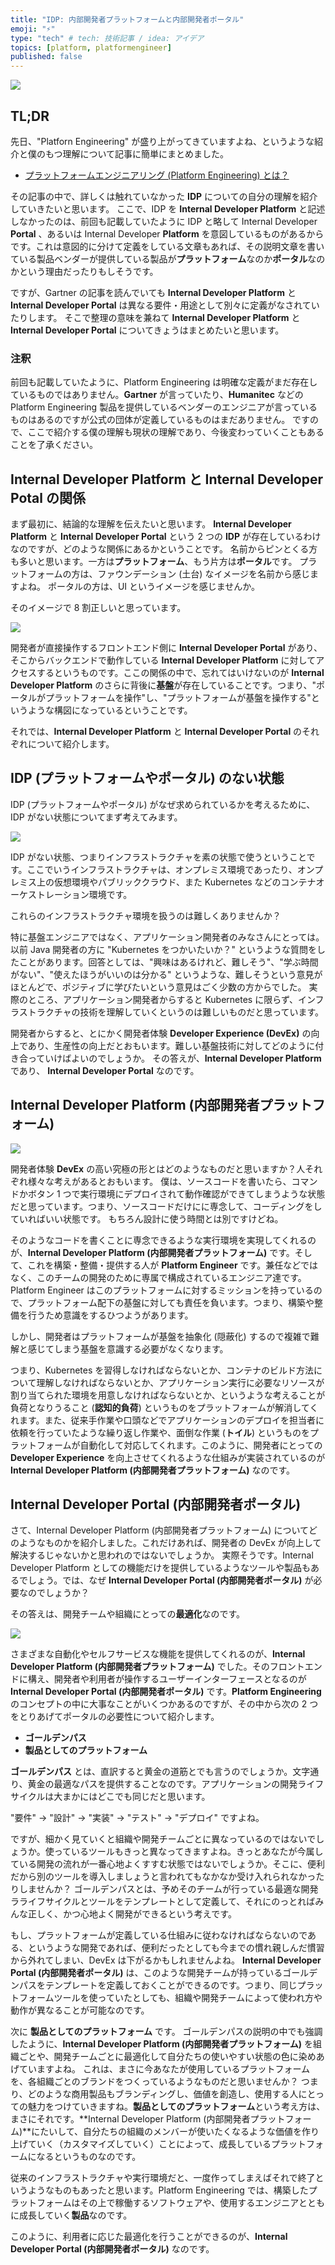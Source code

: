 ```yaml
---
title: "IDP: 内部開発者プラットフォームと内部開発者ポータル"
emoji: "⚡"
type: "tech" # tech: 技術記事 / idea: アイデア
topics: [platform, platformengineer]
published: false
---
```

![](https://storage.googleapis.com/zenn-user-upload/10dc59576b4e-20230209.png)

## TL;DR

先日、"Platforn Engineering" が盛り上がってきていますよね、というような紹介と僕のもつ理解について記事に簡単にまとめました。

- [プラットフォームエンジニアリング (Platform Engineering) とは？](https://zenn.dev/shinyay/articles/what-is-platform-engineering)

その記事の中で、詳しくは触れていなかった **IDP** についての自分の理解を紹介していきたいと思います。
ここで、IDP を **Internal Developer Platform** と記述しなかったのは、前回も記載していたように IDP と略して Internal Developer **Portal** 、あるいは Internal Developer **Platform** を意図しているものがあるからです。これは意図的に分けて定義をしている文章もあれば、その説明文章を書いている製品ベンダーが提供している製品が**プラットフォーム**なのか**ポータル**なのかという理由だったりもしそうです。

ですが、Gartner の記事を読んでいても **Internal Developer Platform** と **Internal Developer Portal** は異なる要件・用途として別々に定義がなされていたりします。
そこで整理の意味を兼ねて **Internal Developer Platform** と **Internal Developer Portal** についてきょうはまとめたいと思います。

### 注釈

前回も記載していたように、Platform Engineering は明確な定義がまだ存在しているものではありません。**Gartner** が言っていたり、**Humanitec** などの Platform Engineering 製品を提供しているベンダーのエンジニアが言っているものはあるのですが公式の団体が定義しているものはまだありません。
ですので、ここで紹介する僕の理解も現状の理解であり、今後変わっていくこともあることを了承ください。

## Internal Developer Platform と Internal Developer Potal の関係

まず最初に、結論的な理解を伝えたいと思います。
**Internal Developer Platform** と **Internal Developer Portal** という 2 つの **IDP** が存在しているわけなのですが、どのような関係にあるかということです。
名前からピンとくる方も多いと思います。一方は**プラットフォーム**、もう片方は**ポータル**です。
プラットフォームの方は、ファウンデーション (土台) なイメージを名前から感じますよね。
ポータルの方は、UI というイメージを感じませんか。

そのイメージで 8 割正しいと思っています。

![](https://storage.googleapis.com/zenn-user-upload/861c02c171a9-20230220.png)

開発者が直接操作するフロントエンド側に **Internal Developer Portal** があり、そこからバックエンドで動作している **Internal Developer Platform** に対してアクセスするというものです。ここの関係の中で、忘れてはいけないのが **Internal Developer Platform** のさらに背後に**基盤**が存在していることです。つまり、"ポータルがプラットフォームを操作"し、"プラットフォームが基盤を操作する"というような構図になっているということです。

それでは、**Internal Developer Platform** と **Internal Developer Portal** のそれぞれについて紹介します。

## IDP (プラットフォームやポータル) のない状態

IDP (プラットフォームやポータル) がなぜ求められているかを考えるために、IDP がない状態についてまず考えてみます。

![](https://storage.googleapis.com/zenn-user-upload/2cfdc83c9fdc-20230220.png)

IDP がない状態、つまりインフラストラクチャを素の状態で使うということです。ここでいうインフラストラクチャは、オンプレミス環境であったり、オンプレミス上の仮想環境やパブリッククラウド、また Kubernetes などのコンテナオーケストレーション環境です。

これらのインフラストラクチャ環境を扱うのは難しくありませんか？

特に基盤エンジニアではなく、アプリケーション開発者のみなさんにとっては。以前 Java 開発者の方に "Kubernetes をつかいたいか？" というような質問をしたことがあります。回答としては、"興味はあるけれど、難しそう"、"学ぶ時間がない"、"使えたほうがいいのは分かる" というような、難しそうという意見がほとんどで、ポジティブに学びたいという意見はごく少数の方からでした。
実際のところ、アプリケーション開発者からすると Kubernetes に限らず、インフラストラクチャの技術を理解していくというのは難しいものだと思っています。

開発者からすると、とにかく開発者体験 **Developer Experience (DevEx)** の向上であり、生産性の向上だとおもいます。難しい基盤技術に対してどのように付き合っていけばよいのでしょうか。
その答えが、**Internal Developer Platform** であり、 **Internal Developer Portal** なのです。

## Internal Developer Platform (内部開発者プラットフォーム)

![](https://storage.googleapis.com/zenn-user-upload/75c94f2416c6-20230220.png)

開発者体験 **DevEx** の高い究極の形とはどのようなものだと思いますか？人それぞれ様々な考えがあるとおもいます。
僕は、ソースコードを書いたら、コマンドかボタン 1 つで実行環境にデプロイされて動作確認ができてしまうような状態だと思っています。つまり、ソースコードだけにに専念して、コーディングをしていればいい状態です。
もちろん設計に使う時間とは別ですけどね。

そのようなコードを書くことに専念できるような実行環境を実現してくれるのが、**Internal Developer Platform (内部開発者プラットフォーム)** です。そして、これを構築・整備・提供する人が **Platform Engineer** です。兼任などではなく、このチームの開発のために専属で構成されているエンジニア達です。Platform Engineer はこのプラットフォームに対するミッションを持っているので、プラットフォーム配下の基盤に対しても責任を負います。つまり、構築や整備を行うため意識をするひつようがあります。

しかし、開発者はプラットフォームが基盤を抽象化 (隠蔽化) するので複雑で難解と感じてしまう基盤を意識する必要がなくなります。

つまり、Kubernetes を習得しなければならないとか、コンテナのビルド方法について理解しなければならないとか、アプリケーション実行に必要なリソースが割り当てられた環境を用意しなければならないとか、というような考えることが負荷となりうること (**認知的負荷**) というものをプラットフォームが解消してくれます。また、従来手作業や口頭などでアプリケーションのデプロイを担当者に依頼を行っていたような繰り返し作業や、面倒な作業 (**トイル**) というものをプラットフォームが自動化して対応してくれます。このように、開発者にとっての **Developer Experience** を向上させてくれるような仕組みが実装されているのが **Internal Developer Platform (内部開発者プラットフォーム)** なのです。

## Internal Developer Portal (内部開発者ポータル)

さて、Internal Developer Platform (内部開発者プラットフォーム) についてどのようなものかを紹介しました。これだけあれば、開発者の DevEx が向上して解決するじゃないかと思われのではないでしょうか。
実際そうです。Internal Developer Platform としての機能だけを提供しているようなツールや製品もあるでしょう。では、なぜ **Internal Developer Portal (内部開発者ポータル)** が必要なのでしょうか？

その答えは、開発チームや組織にとっての**最適化**なのです。

![](https://storage.googleapis.com/zenn-user-upload/0dc33f5cd2c5-20230220.png)

さまざまな自動化やセルフサービスな機能を提供してくれるのが、**Internal Developer Platform (内部開発者プラットフォーム)** でした。そのフロントエンドに構え、開発者や利用者が操作するユーザーインターフェースとなるのが **Internal Developer Portal (内部開発者ポータル)** です。**Platform Engineering** のコンセプトの中に大事なことがいくつかあるのですが、その中から次の 2 つをとりあげてポータルの必要性について紹介します。

- **ゴールデンパス**
- **製品としてのプラットフォーム**

**ゴールデンパス** とは、直訳すると黄金の道筋とでも言うのでしょうか。文字通り、黄金の最適なパスを提供することなのです。アプリケーションの開発ライフサイクルは大まかにはどこでも同じだと思います。

"要件" -> "設計" -> "実装" -> "テスト" -> "デプロイ" ですよね。

ですが、細かく見ていくと組織や開発チームごとに異なっているのではないでしょうか。使っているツールもきっと異なってきますよね。きっとあなたが今属している開発の流れが一番心地よくすすむ状態ではないでしょうか。そこに、便利だから別のツールを導入しましょうと言われてもなかなか受け入れられなかったりしませんか？
ゴールデンパスとは、予めそのチームが行っている最適な開発ラライフサイクルとツールをテンプレートとして定義して、それにのっとればみんな正しく、かつ心地よく開発ができるという考えです。

もし、プラットフォームが定義している仕組みに従わなければならないのである、というような開発であれば、便利だったとしても今までの慣れ親しんだ慣習から外れてしまい、DevEx は下がるかもしれませんよね。
**Internal Developer Portal (内部開発者ポータル)** は、このような開発チームが持っているゴールデンパスをテンプレートを定義しておくことができるのです。つまり、同じプラットフォームツールを使っていたとしても、組織や開発チームによって使われ方や動作が異なることが可能なのです。

次に **製品としてのプラットフォーム** です。
ゴールデンパスの説明の中でも強調したように、**Internal Developer Platform (内部開発者プラットフォーム)** を組織ごとや、開発チームごとに最適化して自分たちの使いやすい状態の色に染めあげていますよね。
これは、まさに今あなたが使用しているプラットフォームを、各組織ごとのブランドをつくっているようなものだと思いませんか？
つまり、どのような商用製品もブランディングし、価値を創造し、使用する人にとっての魅力をつけていきますね。**製品としてのプラットフォーム**という考え方は、まさにそれです。**Internal Developer Platform (内部開発者プラットフォーム)**にたいして、自分たちの組織のメンバーが使いたくなるような価値を作り上げていく（カスタマイズしていく）ことによって、成長しているプラットフォームになるというものなのです。

従来のインフラストラクチャや実行環境だと、一度作ってしまえばそれで終了というようなものもあったと思います。Platform Engineering では、構築したプラットフォームはその上で稼働するソフトウェアや、使用するエンジニアとともに成長していく**製品**なのです。

このように、利用者に応じた最適化を行うことができるのが、**Internal Developer Portal (内部開発者ポータル)** なのです。